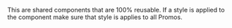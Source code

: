 This are shared components that are 100% reusable.
If a style is applied to the component make sure that style is applies to all Promos.

